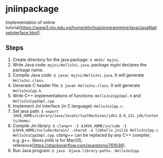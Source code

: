 # jniinpackage
Implementation of online tutorial[https://www3.ntu.edu.sg/home/ehchua/programming/java/JavaNativeInterface.html].

## Steps
1. Create directory for the java package: `$ mkdir myjni`.
1. Write Java code: `myjni/HelloJni.java`.  _package myjni_ declares the package name.
1. Compile Java code: `$ javac myjni/HelloJni.java`.  It will generate `HelloJni.class`.
1. Generate C header file: `$ javah HelloJni.class`.  It will generate `HelloJniCpp.h`.
1. Write C++ implementations of functions: `HelloJniCppImpl.h` and `HelloJniCppImpl.cpp`.
1. Implement Jni interface (in C language): `HelloJniCpp.c`.
1. Set java path: `$ export JAVA_HOME=/Library/Java/JavaVirtualMachines/jdk1.8.0_131.jdk/Contents/Home/`.
1. Compile Jni library: `$ clang++ -I $JAVA_HOME/include -I $JAVA_HOME/include/darwin/ -shared -o libhello.jnilib HelloJniCpp.c HelloJniCppImpl.cpp`.  _clang++_ can be replaced by any C++ compiler, e.g. _g++_.  libxxx.jnilib is for MacOS, reference[https://stackoverflow.com/questions/761639].
1. Run Java program: `$ java -Djava.library.path=. HelloJniCpp`.
